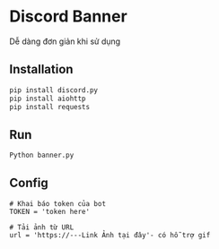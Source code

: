 # Discord Banner

Dễ dàng đơn giản khi sử dụng

## Installation



```bash
pip install discord.py
pip install aiohttp
pip install requests
```

## Run

```python
Python banner.py
```

## Config

```config
# Khai báo token của bot
TOKEN = 'token here'
```

```config
# Tải ảnh từ URL
url = 'https://---Link Ảnh tại đây'- có hỗ trợ gif
```
